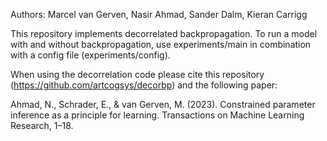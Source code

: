 Authors: Marcel van Gerven, Nasir Ahmad, Sander Dalm, Kieran Carrigg

This repository implements decorrelated backpropagation. To run a model with and without backpropagation, use experiments/main in combination with a config file (experiments/config).

When using the decorrelation code please cite this repository (https://github.com/artcogsys/decorbp) and the following paper:

Ahmad, N., Schrader, E., & van Gerven, M. (2023). Constrained parameter inference as a principle for learning. Transactions on Machine Learning Research, 1–18.
